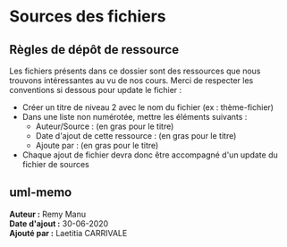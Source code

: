 # Sources des fichiers
## Règles de dépôt de ressource
Les fichiers présents dans ce dossier sont des ressources que nous trouvons intéressantes au vu de nos cours.
Merci de respecter les conventions si dessous pour update le fichier :
* Créer un titre de niveau 2 avec le nom du fichier (ex : thème-fichier)
* Dans une liste non numérotée, mettre les éléments suivants :
	* Auteur/Source : (en gras pour le titre)
	* Date d'ajout de cette ressource : (en gras pour le titre)
	* Ajoute par : (en gras pour le titre)
* Chaque ajout de fichier devra donc être accompagné d'un update du fichier de sources

## uml-memo
**Auteur :** Remy Manu  
**Date d'ajout :** 30-06-2020  
**Ajouté par :** Laetitia CARRIVALE  
